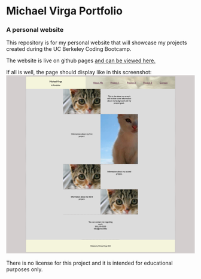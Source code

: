 # Michael Virga Portfolio
### A personal website

This repository is for my personal website that will showcase my projects created during the UC Berkeley Coding Bootcamp.

The website is live on github pages [and can be viewed here.](https://studiomav.github.io/mav-portfolio/)

If all is well, the page should display like in this screenshot:
![screenshot of the rendered page](./screenshot.png)

There is no license for this project and it is intended for educational purposes only.